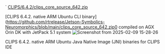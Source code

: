 `
[CLIPS/6.4.2/clips_core_source_642.zip](https://sourceforge.net/projects/clipsrules/files/CLIPS/6.4.2/clips_core_source_642.zip/download)

[CLIPS 6.4.2. native ARM Ubuntu CLI binary](https://github.com/rtrelease/Jetson-Symbolics-Neuromorphics/blob/main/clips_core_source_642.zip0 compiled on AGX Orin DK with JetPack 5.1 system
![Screenshot from 2025-02-09 15-28-26](https://github.com/user-attachments/assets/3af29976-7259-498d-a7de-2fc81150e119)


CLIPS 6.4.2. native ARM Ubuntu Java Native Image (JNI) binaries for CLIPS IDE
